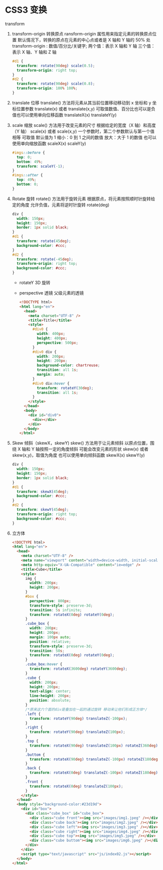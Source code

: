 # CSS3 变换

transform

1. transform-origin 转换原点
   ransform-origin 属性用来指定元素的转换原点位置
   默认情况下，转换的原点在元素的中心点或者是 X 轴和 Y 轴的 50% 处
   transform-origin : 数值/百分比/关键字;
   两个值：表示 X 轴和 Y 轴
   三个值：表示 X 轴、Y 轴和 Z 轴

   ```css
   #d1 {
     transform: rotate(90deg) scale(0.5);
     transform-origin: right top;
   }
   #d2 {
     transform: rotate(90deg) scale(0.8);
     transform-origin: 100% 100%;
   }
   ```

2. translate 位移
   translate() 方法将元素从其当前位置移动移动到 x 坐标和 y 坐标位置参数
   translate(x) 或者 translate(x,y)
   可取值数值、百分比也可以是负值也可以使用单向位移函数
   translateX(x)
   translateY(y)

3. scale 缩放
   scale() 方法用于改变元素的尺寸
   根据给定的宽度（X 轴）和高度（Y 轴）
   scale(x) 或者 scale(x,y)
   一个参数时，第二个参数默认与第一个值相等
   可取值
   默认值为 1
   缩小：0 到 1 之间的数值
   放大：大于 1 的数值
   也可以使用单向缩放函数
   scaleX(x)
   scaleY(y)

   ```css
   #imgs::before {
     top: 0;
     bottom: 49%;
     transform: scaleY(-1);
   }
   #imgs::after {
     top: 49%;
     bottom: 0;
   }
   ```

4. Rotate 旋转
   rotate() 方法用于旋转元素
   根据原点，将元素按照顺时针旋转给定的角度 允许负值，元素将逆时针旋转
   rotate(deg)

   ```css
   div {
     width: 150px;
     height: 150px;
     border: 1px solid black;
   }
   #d1 {
     transform: rotate(45deg);
     background-color: #ccc;
   }
   #d2 {
     transform: rotate(-45deg);
     transform-origin: right top;
     background-color: #ccc;
   }
   ```

   - rotateY
     3D 旋转
   - perspective 透镜
     父级元素的透镜

     ```html
     <!DOCTYPE html>
     <html lang="en">
       <head>
         <meta charset="UTF-8" />
         <title>Title</title>
         <style>
           #div0 {
             width: 400px;
             height: 400px;
             perspective: 500px;
           }
           #div0 div {
             width: 200px;
             height: 200px;
             background-color: chartreuse;
             transition: all 1s;
             margin: auto;
           }
           #div0 div:hover {
             transform: rotateY(30deg);
             transition: all 1s;
           }
         </style>
       </head>
       <body>
         <div id="div0">
           <div></div>
         </div>
       </body>
     </html>
     ```

5. Skew 倾斜（skewX，skewY)
   skew() 方法用于让元素倾斜
   以原点位置，围绕 X 轴和 Y 轴按照一定的角度倾斜 可能会改变元素的形状
   skew(x) 或者 skew(x,y)，取值为角度 也可以使用单向倾斜函数
   skewX(x)
   skewY(y)

   ```css
   div {
     width: 150px;
     height: 150px;
     border: 1px solid black;
   }
   #d1 {
     transform: skewX(45deg);
     background-color: #ccc;
   }
   #d2 {
     transform: skewY(45deg);
     transform-origin: right top;
     background-color: #ccc;
   }
   ```

6. 立方体

   ```html
   <!DOCTYPE html>
   <html lang="en">
     <head>
       <meta charset="UTF-8" />
       <meta name="viewport" content="width=device-width, initial-scale=1.0" />
       <meta http-equiv="X-UA-Compatible" content="ie=edge" />
       <title>Cube</title>
       <style>
         img {
           width: 200px;
           height: 200px;
         }
         #box {
           perspective: 800px;
           transform-style: preserve-3d;
           transition: 5s infinite;
           transform: rotateX(0deg) rotateY(0deg);
         }
         .cube_box {
           width: 200px;
           height: 200px;
           margin: 100px auto;
           position: relative;
           transform-style: preserve-3d;
           transition: 50s;
           transform: rotateX(0deg) rotateY(0deg);
         }
         .cube_box:hover {
           transform: rotateX(3600deg) rotateY(3600deg);
         }
         .cube {
           width: 200px;
           height: 200px;
           text-align: center;
           line-height: 200px;
           position: absolute;
         }
         /*原来这六个面的div是叠加在一起的通过旋转 移动来让他们形成正方体*/
         .left {
           transform: rotateY(90deg) translateZ(-100px);
         }
         .right {
           transform: rotateY(90deg) translateZ(100px);
         }
         .top {
           transform: rotateX(90deg) translateZ(100px) rotateZ(360deg);
         }
         .buttom {
           transform: rotateX(90deg) translateZ(-100px) rotateZ(180deg);
         }
         .back {
           transform: rotateX(0deg) translateZ(-100px) rotateZ(180deg);
         }
         .front {
           transform: rotateX(0deg) translateZ(100px);
         }
       </style>
     </head>
     <body style="background-color:#23d19d">
       <div id="box">
         <div class="cube_box" id="cube_box">
           <div class="cube front"><img src="images/img1.jpeg" /></div>
           <div class="cube back"><img src="images/img2.jpeg" /></div>
           <div class="cube left"><img src="images/img3.jpeg" /></div>
           <div class="cube right"><img src="images/img4.jpeg" /></div>
           <div class="cube top"><img src="images/img5.jpeg" /></div>
           <div class="cube buttom"><img src="images/img6.jpeg" /></div>
         </div>
       </div>
       <script type="text/javascript" src="js/index02.js"></script>
     </body>
   </html>
   ```
